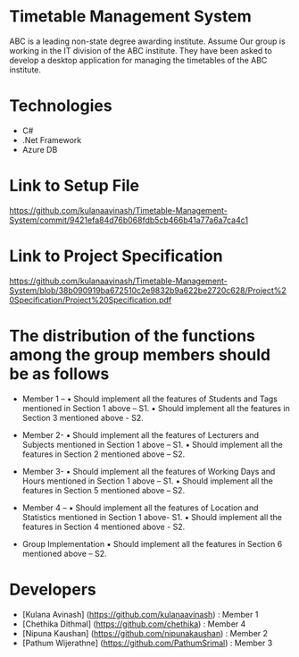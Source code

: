 # Timetable Management System
ABC is a leading non-state degree awarding institute. Assume Our group is working in the IT division of the ABC institute. They have been asked to develop a desktop application for managing the timetables of the ABC institute. 



# Technologies
  * C#
  * .Net Framework
  * Azure DB



# Link to Setup File
https://github.com/kulanaavinash/Timetable-Management-System/commit/9421efa84d76b068fdb5cb466b41a77a6a7ca4c1



# Link to Project Specification
https://github.com/kulanaavinash/Timetable-Management-System/blob/38b090919ba672510c2e9832b9a622be2720c628/Project%20Specification/Project%20Specification.pdf




# The distribution of the functions among the group members should be as follows

- Member 1 –
▪ Should implement all the features of Students and Tags mentioned in Section 1 above – S1.
▪ Should implement all the features in Section 3 mentioned above - S2.

- Member 2-
▪ Should implement all the features of Lecturers and Subjects mentioned in Section 1 above – S1.
▪ Should implement all the features in Section 2 mentioned above – S2.

- Member 3-
▪ Should implement all the features of Working Days and Hours mentioned in Section 1 above – S1.
▪ Should implement all the features in Section 5 mentioned above – S2.

- Member 4 –
▪ Should implement all the features of Location and Statistics mentioned in Section 1 above- S1.
▪ Should implement all the features in Section 4 mentioned above - S2.

- Group Implementation
▪ Should implement all the features in Section 6 mentioned above – S2.





# Developers

  - [Kulana Avinash] (https://github.com/kulanaavinash)       : Member 1
  - [Chethika Dithmal] (https://github.com/chethika)          : Member 4
  - [Nipuna Kaushan] (https://github.com/nipunakaushan)       : Member 2
  - [Pathum Wijerathne] (https://github.com/PathumSrimal)     : Member 3

